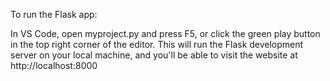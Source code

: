 To run the Flask app:

In VS Code, open myproject.py and press F5, or click the green play button in the top right corner of the editor. This will run the Flask development server on your local machine, and you'll be able to visit the website at http://localhost:8000
